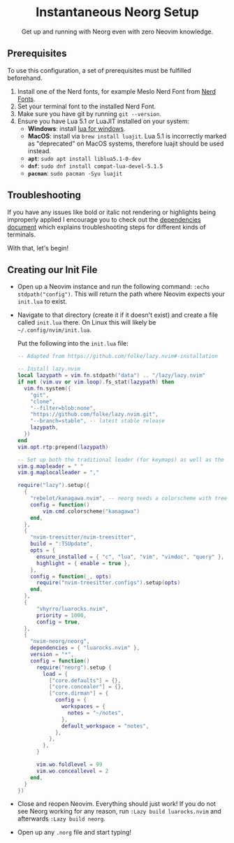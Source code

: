 <div align="center">

# Instantaneous Neorg Setup

Get up and running with Neorg even with zero Neovim knowledge.

</div>

## Prerequisites

To use this configuration, a set of prerequisites must be fulfilled beforehand.

1. Install one of the Nerd fonts, for example Meslo Nerd Font from [Nerd Fonts](https://www.nerdfonts.com/font-downloads).
2. Set your terminal font to the installed Nerd Font.
3. Make sure you have git by running `git --version`.
4. Ensure you have Lua 5.1 *or* LuaJIT installed on your system:
   - **Windows**: install [lua for windows](https://github.com/rjpcomputing/luaforwindows/releases/tag/v5.1.5-52).
   - **MacOS**: install via `brew install luajit`. Lua 5.1 is incorrectly marked as "deprecated" on MacOS systems, therefore luajit should be used instead.
   - **`apt`**: `sudo apt install liblua5.1-0-dev`
   - **`dnf`**: `sudo dnf install compat-lua-devel-5.1.5`
   - **`pacman`**: `sudo pacman -Syu luajit`

## Troubleshooting

If you have any issues like bold or italic not rendering or highlights being improperly applied
I encourage you to check out the [dependencies document](https://github.com/nvim-neorg/neorg/wiki/Dependencies) which explains troubleshooting steps
for different kinds of terminals.

With that, let's begin!

## Creating our Init File
 
- Open up a Neovim instance and run the following command: `:echo stdpath("config")`.
  This will return the path where Neovim expects your `init.lua` to exist.
- Navigate to that directory (create it if it doesn't exist) and create a file
  called `init.lua` there. On Linux this will likely be `~/.config/nvim/init.lua`.

  Put the following into the `init.lua` file:
  ```lua
  -- Adapted from https://github.com/folke/lazy.nvim#-installation
  
  -- Install lazy.nvim
  local lazypath = vim.fn.stdpath("data") .. "/lazy/lazy.nvim"
  if not (vim.uv or vim.loop).fs_stat(lazypath) then
    vim.fn.system({
      "git",
      "clone",
      "--filter=blob:none",
      "https://github.com/folke/lazy.nvim.git",
      "--branch=stable", -- latest stable release
      lazypath,
    })
  end
  vim.opt.rtp:prepend(lazypath)
  
  -- Set up both the traditional leader (for keymaps) as well as the local leader (for norg files)
  vim.g.mapleader = " "
  vim.g.maplocalleader = ","
  
  require("lazy").setup({
    {
      "rebelot/kanagawa.nvim", -- neorg needs a colorscheme with treesitter support
      config = function()
          vim.cmd.colorscheme("kanagawa")
      end,
    },
    {
      "nvim-treesitter/nvim-treesitter",
      build = ":TSUpdate",
      opts = {
        ensure_installed = { "c", "lua", "vim", "vimdoc", "query" },
        highlight = { enable = true },
      },
      config = function(_, opts)
        require("nvim-treesitter.configs").setup(opts)
      end,
    },
    {
        "vhyrro/luarocks.nvim",
        priority = 1000,
        config = true,
    },
    {
      "nvim-neorg/neorg",
      dependencies = { "luarocks.nvim" },
      version = "*",
      config = function()
        require("neorg").setup {
          load = {
            ["core.defaults"] = {},
            ["core.concealer"] = {},
            ["core.dirman"] = {
              config = {
                workspaces = {
                  notes = "~/notes",
                },
                default_workspace = "notes",
              },
            },
          },
        }
  
        vim.wo.foldlevel = 99
        vim.wo.conceallevel = 2
      end,
    }
  })
  ```
- Close and reopen Neovim. Everything should just work! If you do not see Neorg working
  for any reason, run `:Lazy build luarocks.nvim` and afterwards `:Lazy build neorg`.
- Open up any `.norg` file and start typing!
